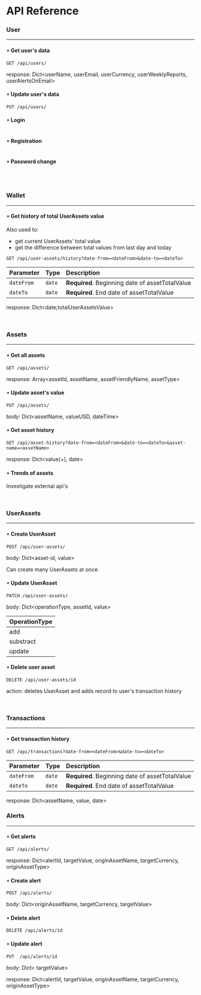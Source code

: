 # API Reference

### User
---


#### ∘ Get user's data

```
GET /api/users/
```

response: Dict<userName, userEmail, userCurrency, userWeeklyReports, userAlertsOnEmail>

#### ∘ Update user's data

```
PUT /api/users/
```

#### ∘ Login

```

```

#### ∘ Registration

```

```


#### ∘ Password change

```

```

<br>

### Wallet
---

#### ∘ Get history of total UserAssets value

Also used to:
* get current UserAssets' total value
* get the difference between total values from last day and today

```
GET /api/user-assets/history?date-from=<dateFrom>&date-to=<dateTo>
```

| Parameter | Type     | Description                       |
| :-------- | :------- | :-------------------------------- |
| `dateFrom`      | `date` | **Required**. Beginning date of assetTotalValue|
| `dateTo`      | `date` | **Required**. End date of assetTotalValue |

response: Dict<date;totalUserAssetsValue>

<br>

### Assets
---


#### ∘ Get all assets
```
GET /api/assets/
```
response: Array<assetId, assetName, assetFriendlyName, assetType>


#### ∘ Update asset's value
```
PUT /api/assets/
```
body: Dict<assetName, valueUSD, dateTime>

#### ∘ Get asset history
```
GET /api/asset-history?date-from=<dateFrom>&date-to=<dateTo>&asset-name=<assetName>
```
response: Dict<value(+), date>


#### ∘ Trends of assets
Investigate external api's

<br>

### UserAssets
---

#### ∘ Create UserAsset
```
POST /api/user-assets/
```
body: Dict<asset-id, value>

Can create many UserAssets at once.


#### ∘ Update UserAsset
```
PATCH /api/user-assets/
```
body: Dict<operationType, assetId, value>

| OperationType |
| :-------- |
| add      |
| substract      |
| update  |


#### ∘ Delete user asset
```
DELETE /api/user-assets/id
```
action: deletes UserAsset and adds record to user's transaction history

<br>

### Transactions
---

#### ∘ Get transaction history

```
GET /api/transactions?date-from=<dateFrom>&date-to=<dateTo>
```

| Parameter | Type     | Description                       |
| :-------- | :------- | :-------------------------------- |
| `dateFrom`      | `date` | **Required**. Beginning date of assetTotalValue|
| `dateTo`      | `date` | **Required**. End date of assetTotalValue |

response: Dict<assetName, value, date>

### Alerts
---

#### ∘ Get alerts

```
GET /api/alerts/
```
response: Dict<alertId, targetValue, originAssetName, targetCurrency, originAssetType>

#### ∘ Create alert
```
POST /api/alerts/
```
body: Dict<originAssetName, targetCurrency, targetValue>

#### ∘ Delete alert
```
DELETE /api/alerts/id
```

#### ∘ Update alert
```
PUT  /api/alerts/id
```
body: Dict< targetValue>

response: Dict<alertId, targetValue, originAssetName, targetCurrency, originAssetType>
